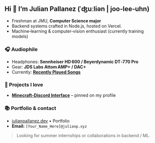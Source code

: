 ## Hi 👋 I’m **Julian Pallanez** (ˈʤuːliən | joo‑lee‑uhn)

-  Freshman at JMU, **Computer Science major**  
-  Backend systems crafted in Node.js, hosted on Vercel.
-  Machine‑learning & computer‑vision enthusiast (currently training models)

### 🎧 Audiophile  
- Headphones: **Sennheiser HD 600 / Beyerdynamic DT‑770 Pro**  
- Gear: **JDS Labs Attom AMP+ / DAC+**
- Currently: **[Recently Played Songs](https://julianpallanez.dev/about-me-continued)**

### 🚀 Projects I love  
- **[Minecraft‑Discord Interface](https://github.com/jpall12/minecraft-discord-interface)** – pinned on my profile

### 📚 Portfolio & contact  
-  [julianpallanez.dev](https://julianpallanez.dev) •  Portfolio  
-  **Email:** `[Your_Name_Here]@julianp.xyz`

> Looking for summer internships or collaborations in backend / ML.
